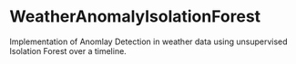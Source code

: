 # WeatherAnomalyIsolationForest
Implementation of Anomlay Detection in weather data using unsupervised Isolation Forest over a timeline.
